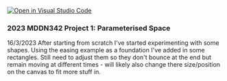[![Open in Visual Studio Code](https://classroom.github.com/assets/open-in-vscode-c66648af7eb3fe8bc4f294546bfd86ef473780cde1dea487d3c4ff354943c9ae.svg)](https://classroom.github.com/online_ide?assignment_repo_id=10300842&assignment_repo_type=AssignmentRepo)
### 2023 MDDN342 Project 1: Parameterised Space

16/3/2023
After starting from scratch I've started experimenting with some shapes. Using the easing example as a foundation I've added in some rectangles. Still need to adjust them so they don't bounce at the end but remain moving at different times - will likely also change there size/position on the canvas to fit more stuff in.
